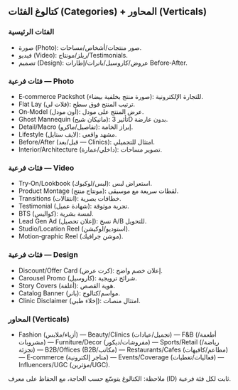 ## كتالوغ الفئات (Categories) + المحاور (Verticals)

### الفئات الرئيسية
- صورة (Photo): صور منتجات/أشخاص/مساحات.
- فيديو (Video): ريلز/مونتاج/Testimonials.
- تصميم (Design): عروض/كاروسيل/بانرات/إطارات Before‑After.

### فئات فرعية — Photo
- E‑commerce Packshot (صورة منتج بخلفية بيضاء): للتجارة الإلكترونية.
- Flat Lay (فلات لي): ترتيب المنتج فوق سطح.
- On‑Model (أون مودل): عرض المنتج على مودل.
- Ghost Mannequin (مانيكان شبح): تأثير 3D بدون عارضة.
- Detail/Macro (تفاصيل/ماكرو): إبراز الخامة.
- Lifestyle (لايف ستايل): مشهد واقعي.
- Before/After (قبل/بعد — Clinics): امتثال للتجميلي.
- Interior/Architecture (داخلي/عمارة): تصوير مساحات.

### فئات فرعية — Video
- Try‑On/Lookbook (لبس/لوكبوك): استعراض لبس.
- Product Montage (مونتاج منتج): لقطات سريعة مع موسيقى.
- Transitions (انتقالات): خطافات بصرية.
- Testimonial (شهادة عميل): تجربة موثوقة.
- BTS (كواليس): لمسة بشرية.
- Lead Gen Ad (إعلان تحصيل): نسخ A/B للتحويل.
- Studio/Location Reel (استوديو/لوكيشن).
- Motion‑graphic Reel (موشن جرافيك).

### فئات فرعية — Design
- Discount/Offer Card (كرت عرض): إعلان خصم واضح.
- Carousel Promo (كاروسيل): شرائح ترويجية.
- Story Covers (أغلفة): هوية القصص.
- Catalog Banner (بانر): مواسم/كتالوج.
- Clinic Disclaimer (إخلاء طبي): امتثال منصات.

### المحاور (Verticals)
- Fashion (أزياء/ملابس) — Beauty/Clinics (تجميل/عيادات) — F&B (أطعمة/مشروبات) — Furniture/Decor (مفروشات/ديكور) — Sports/Retail (رياضة/تجزئة) — B2B/Offices (B2B/مكاتب) — Restaurants/Cafes (مطاعم/كافيهات) — E‑commerce (متاجر إلكترونية) — Events/Coverage (فعاليات/تغطيات) — Influencers/UGC (مؤثرين/UGC).

ملاحظة: الكتالوغ يتوسّع حسب الحاجة، مع الحفاظ على معرف (ID) ثابت لكل فئة فرعية.
